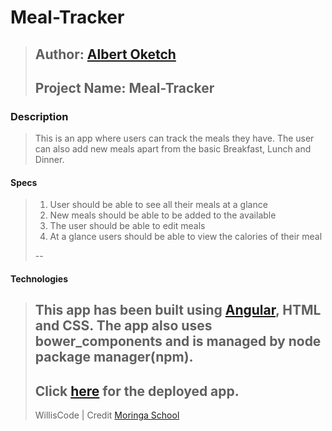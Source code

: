 # Meal-Tracker
>Author: [Albert Oketch](https://github.com/Okwonks)
>--
>Project Name: Meal-Tracker
>--

### Description
>This is an app where users can track the meals they have. The user can also add new meals apart from the basic Breakfast, Lunch and Dinner.

#### Specs
> 1. User should be able to see all their meals at a glance
> 2. New meals should be able to be added to the available
> 3. The user should be able to edit meals
> 4. At a glance users should be able to view the calories of their meal
>
>--

#### Technologies

> This app has been built using [Angular](https://angular.io/), HTML and CSS.
> The app also uses bower_components and is managed by node package manager(npm).
>--
> Click [here](https://designer-rigs-65460.netlify.com/ ) for the deployed app.
>--
> WillisCode | Credit [Moringa School](http://moringaschool.com/)
